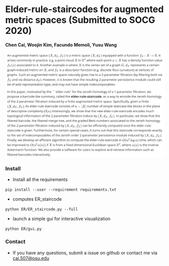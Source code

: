 # Elder-rule-staircodes for augmented metric spaces (Submitted to SOCG 2020)

**Chen Cai, Woojin Kim, Facundo Memoli, Yusu Wang**

![](./abstract.png)

### Install
* Install all the requirements

``
pip install --user --requirement requirements.txt
``
* computes ER_staircode

``
python ER/ER_staircode.py --full 
``

* launch a simple gui for interactive visualization

``
python ER/gui.py  
``

### Contact 
* If you have any questions, submit a issue on github or contact me via cai.507@osu.edu